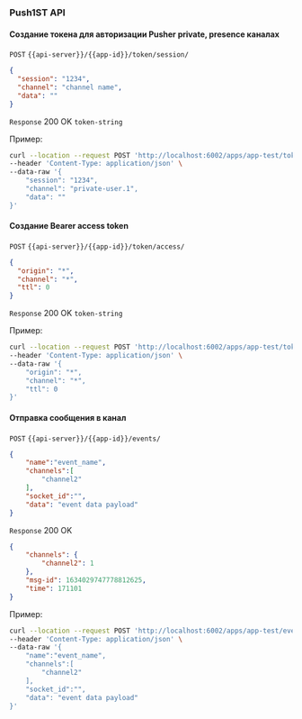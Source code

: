 ### Push1ST API

#### Создание токена для авторизации Pusher private, presence каналах

`POST` `{{api-server}}/{{app-id}}/token/session/`
```json
{
  "session": "1234",
  "channel": "channel name",
  "data": ""
}
```

`Response` 200 OK `token-string`

Пример:
```bash
curl --location --request POST 'http://localhost:6002/apps/app-test/token/session/' \
--header 'Content-Type: application/json' \
--data-raw '{
    "session": "1234",
    "channel": "private-user.1",
    "data": ""
}'
```

#### Создание Bearer access token


`POST` `{{api-server}}/{{app-id}}/token/access/`
```json
{
  "origin": "*",
  "channel": "*",
  "ttl": 0
}
```

`Response` 200 OK `token-string`

Пример:
```bash
curl --location --request POST 'http://localhost:6002/apps/app-test/token/access/' \
--header 'Content-Type: application/json' \
--data-raw '{
    "origin": "*",
    "channel": "*",
    "ttl": 0
}'
```


#### Отправка сообщения в канал

`POST` `{{api-server}}/{{app-id}}/events/`
```json
{
    "name":"event_name",
    "channels":[
        "channel2"
    ],
    "socket_id":"",
    "data": "event data payload"
}
```

`Response` 200 OK 
```json
{
    "channels": {
        "channel2": 1
    },
    "msg-id": 1634029747778812625,
    "time": 171101
}
```

Пример:
```bash
curl --location --request POST 'http://localhost:6002/apps/app-test/events' \
--header 'Content-Type: application/json' \
--data-raw '{
    "name":"event_name",
    "channels":[
        "channel2"
    ],
    "socket_id":"",
    "data": "event data payload"
}'
```
